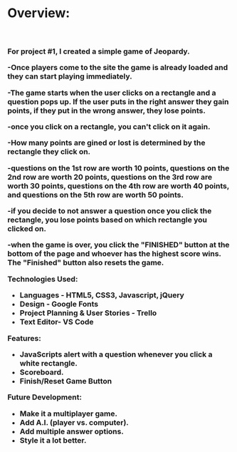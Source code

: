 <h1>Overview:</h1>

<br>

<h3>For project #1, I created a simple game of Jeopardy. 

<br>

-Once players come to the site the game is already loaded and they can start playing immediately.

-The game starts when the user clicks on a rectangle and a question pops up. If the user puts in the right answer they gain points, if they put in the wrong answer, they lose points.

-once you click on a rectangle, you can't click on it again.

-How many points are gined or lost is determined by the rectangle they click on.

-questions on the 1st row are worth 10 points, questions on the 2nd row are worth 20 points, questions on the 3rd row are worth 30 points, questions on the 4th row are worth 40 points, 
and questions on the 5th row are worth 50 points.

-if you decide to not answer a question once you click the rectangle, you lose points based on which rectangle you clicked on.

-when the game is over, you click the "FINISHED" button at the bottom of the page and whoever has the highest score wins. The "Finished" button also resets the game. 


Technologies Used:<br>
<ul>
<li>Languages - HTML5, CSS3, Javascript, jQuery</li>
<li>Design - Google Fonts</li>
<li>Project Planning & User Stories - Trello</li>
<li>Text Editor- VS Code</li>
</ul>


Features:<br>
<ul>
<li>JavaScripts alert with a question whenever you click a white rectangle.</li>
<li>Scoreboard.</li>
<li>Finish/Reset Game Button</li>
</ul>

Future Development:<br>
<ul>
<li>Make it a multiplayer game.</li>
<li>Add A.I. (player vs. computer).</li>
<li>Add multiple answer options.</li>
<li>Style it a lot better.</li>
</ul>
</h3>

